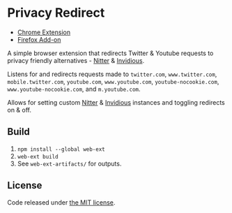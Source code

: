 # Privacy Redirect

-  [Chrome Extension](https://chrome.google.com/webstore/detail/privacy-redirect/pmcmeagblkinmogikoikkdjiligflglb)
-  [Firefox Add-on](https://addons.mozilla.org/en-US/firefox/addon/privacy-redirect/)

A simple browser extension that redirects Twitter & Youtube requests to privacy friendly alternatives - [Nitter](https://github.com/zedeus/nitter) & [Invidious](https://github.com/omarroth/invidious).

Listens for and redirects requests made to `twitter.com`, `www.twitter.com`, `mobile.twitter.com`, `youtube.com`, `www.youtube.com`, `youtube-nocookie.com`, `www.youtube-nocookie.com`, and `m.youtube.com`. 

Allows for setting custom [Nitter](https://github.com/zedeus/nitter/wiki/Instances) & [Invidious](https://github.com/omarroth/invidious/wiki/Invidious-Instances) instances and toggling redirects on & off.

## Build

1.  `npm install --global web-ext`
2.  `web-ext build`
3.  See `web-ext-artifacts/` for outputs.

## License

Code released under [the MIT license](LICENSE.txt).
